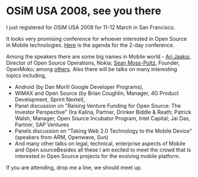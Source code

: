 OSiM USA 2008, see you there
===
I just registered for OSiM USA 2008 for 11-12 March in San Francisco.  
  
It looks very promising conference for whoever interested in Open Source in Mobile technologies. [Here][0] is the agenda for the 2-day conference.  
  
Among the speakers there are some big names in Mobile world - [Ari Jaaksi][1], Director of Open Source Operations, Nokia; [Sean Moss-Pultz][2], Founder, OpenMoko; among [others][3]. Also there will be talks on many interesting topics including,  

* Android (by Dan Morill Google Developer Programs),  
* WiMAX and Open Source (by Brian Coughlin, Manager, 4G Product Development, Sprint Nextel),  
* Panel discussion on "Raising Venture Funding for Open Source: The Investor Perspective" (Ira Kalina, Partner, Drinker Biddle & Reath; Patrick Walsh, Manager, Open Source Incubator Program, Intel Capital; Jai Das, Partner, SAP Ventures
* Panels discussion on "Taking Web 2.0 Technology to the Mobile Device" (speakers from ARM, Openwave, Sun)  
* And many other talks on legal, technical, enterprise aspects of Mobile and Open sourceBesides all these I am excited to meet the crowd that is interested in Open Source projects for the evolving mobile platform.  
  
If you are attending, drop me a line, we should meet up.

[0]: http://www.osimconference.com/newt/l/handsetsvision/osimusa/agenda.html
[1]: http://jaaksi.blogspot.com/
[2]: http://www.linuxjournal.com/article/9886
[3]: http://www.osimconference.com/newt/l/handsetsvision/osimusa/who_your_see.html

